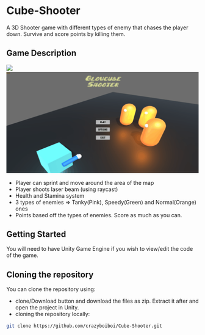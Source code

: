 # Cube-Shooter
A 3D Shooter game with different types of enemy that chases the player down. Survive and score points by killing them.

## Game Description
![](Gameplay.gif)
![](Options.gif)

- Player can sprint and move around the area of the map
- Player shoots laser beam (using raycast)
- Health and Stamina system
- 3 types of enemies => Tanky(Pink), Speedy(Green) and Normal(Orange) ones
- Points based off the types of enemies. Score as much as you can.

## Getting Started
You will need to have Unity Game Engine if you wish to view/edit the code of the game.

## Cloning the repository
You can clone the repository using:
- clone/Download button and download the files as zip. Extract it after and open the project in Unity.
- cloning the repository locally: 
```bash
git clone https://github.com/crazyboiboi/Cube-Shooter.git
```

